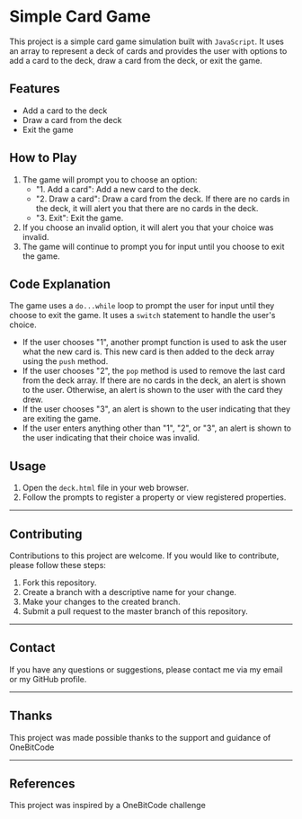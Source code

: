 # Simple Card Game

This project is a simple card game simulation built with `JavaScript`. It uses an array to represent a deck of cards and provides the user with options to add a card to the deck, draw a card from the deck, or exit the game.

## Features

- Add a card to the deck
- Draw a card from the deck
- Exit the game

## How to Play

1. The game will prompt you to choose an option:
   - "1. Add a card": Add a new card to the deck.
   - "2. Draw a card": Draw a card from the deck. If there are no cards in the deck, it will alert you that there are no cards in the deck.
   - "3. Exit": Exit the game.
2. If you choose an invalid option, it will alert you that your choice was invalid.
3. The game will continue to prompt you for input until you choose to exit the game.

## Code Explanation

The game uses a `do...while` loop to prompt the user for input until they choose to exit the game. It uses a `switch` statement to handle the user's choice.

- If the user chooses "1", another prompt function is used to ask the user what the new card is. This new card is then added to the deck array using the `push` method.
- If the user chooses "2", the `pop` method is used to remove the last card from the deck array. If there are no cards in the deck, an alert is shown to the user. Otherwise, an alert is shown to the user with the card they drew.
- If the user chooses "3", an alert is shown to the user indicating that they are exiting the game.
- If the user enters anything other than "1", "2", or "3", an alert is shown to the user indicating that their choice was invalid.

## Usage

1. Open the `deck.html` file in your web browser.
2. Follow the prompts to register a property or view registered properties.

---

## Contributing

Contributions to this project are welcome. If you would like to contribute, please follow these steps:

1. Fork this repository.
2. Create a branch with a descriptive name for your change.
3. Make your changes to the created branch.
4. Submit a pull request to the master branch of this repository.

---

## Contact

If you have any questions or suggestions, please contact me via my email or my GitHub profile.

---

## Thanks

This project was made possible thanks to the support and guidance of OneBitCode

---

## References

This project was inspired by a OneBitCode challenge

